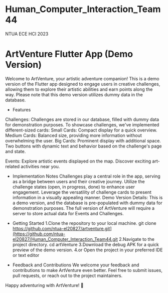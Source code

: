 # Human_Computer_Interaction_Team44
NTUA ECE HCI 2023

# ArtVenture Flutter App (Demo Version)
Welcome to ArtVenture, your artistic adventure companion! This is a demo version of the Flutter app designed to engage users in creative challenges, allowing them to explore their artistic abilities and earn points along the way. Please note that this demo version utilizes dummy data in the database.

- Features

Challenges:
Challenges are stored in our database, filled with dummy data for demonstration purposes.
To showcase challenges, we've implemented different-sized cards:
Small Cards:
  Compact display for a quick overview.
Medium Cards:
  Balanced size, providing more information without overwhelming the user.
Big Cards:
  Prominent display with additional space.
  Two buttons with dynamic text and behavior based on the challenge's page and state.

Events:
Explore artistic events displayed on the map.
Discover exciting art-related activities near you.

- Implementation Notes
Challenges play a central role in the app, serving as a bridge between users and their creative journey.
Utilize the challenge states (open, in progress, done) to enhance user engagement.
Leverage the versatility of challenge cards to present information in a visually appealing manner.
Demo Version Details:
This is a demo version, and the database is pre-populated with dummy data for demonstration purposes. The full version of ArtVenture will require a server to store actual data for Events and Challenges.

- Getting Started
1.Clone the repository to your local machine.
git clone https://github.com/ntua-el20827/artventure.git](https://github.com/ntua-el20827/Human_Computer_Interaction_Team44.git
2.Navigate to the project directory.
cd artVenture
3.Download the debug APK for a quick preview of the demo version.
4.or Open the project in your preferred IDE or text editor

- Feedback and Contributions
We welcome your feedback and contributions to make ArtVenture even better. Feel free to submit issues, pull requests, or reach out to the project maintainers.

Happy adventuring with ArtVenture! 🎨
